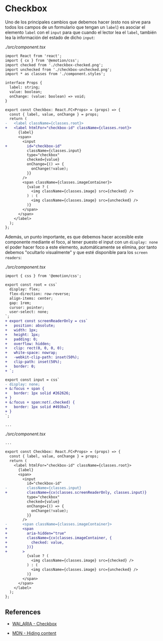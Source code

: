 # Checkbox

Uno de los principales cambios que debemos hacer (esto nos sirve para todos los campos de un formulario que tengan un `label`) es asociar el elemento `label` con el `input` para que cuando el lector lea el `label`, también lea la información del estado de dicho `input`:

_./src/component.tsx_

```diff
import React from 'react';
import { cx } from '@emotion/css';
import checked from './checkbox-checked.png';
import unchecked from './checkbox-unchecked.png';
import * as classes from './component.styles';

interface Props {
  label: string;
  value: boolean;
  onChange: (value: boolean) => void;
}

export const Checkbox: React.FC<Props> = (props) => {
  const { label, value, onChange } = props;
  return (
-   <label className={classes.root}>
+   <label htmlFor="checkbox-id" className={classes.root}>
      {label}
      <span>
        <input
+         id="checkbox-id"
          className={classes.input}
          type="checkbox"
          checked={value}
          onChange={() => {
            onChange(!value);
          }}
        />
        <span className={classes.imageContainer}>
          {value ? (
            <img className={classes.image} src={checked} />
          ) : (
            <img className={classes.image} src={unchecked} />
          )}
        </span>
      </span>
    </label>
  );
};

```

Además, un punto importante, es que debemos hacer accesible este componente mediante el foco, al tener puesto el input con un `display: none` el poder hacer foco a este elemento, automáticamente se elimina, por tanto debemos "ocultarlo visualmente" y que esté disponible para los `screen readers`:

_./src/component.tsx_

```diff
import { css } from '@emotion/css';

export const root = css`
  display: flex;
  flex-direction: row-reverse;
  align-items: center;
  gap: 1rem;
  cursor: pointer;
  user-select: none;
`;
+ export const screenReaderOnly = css`
+   position: absolute;
+   width: 1px;
+   height: 1px;
+   padding: 0;
+   overflow: hidden;
+   clip: rect(0, 0, 0, 0);
+   white-space: nowrap;
+   -webkit-clip-path: inset(50%);
+   clip-path: inset(50%);
+   border: 0;
+ `;

export const input = css`
- display: none;
+ &:focus + span {
+   border: 1px solid #262626;
+ }
+ &:focus + span:not(.checked) {
+   border: 1px solid #493ba7;
+ }
`;

...

```

_./src/component.tsx_

```diff
...

export const Checkbox: React.FC<Props> = (props) => {
  const { label, value, onChange } = props;
  return (
    <label htmlFor="checkbox-id" className={classes.root}>
      {label}
      <span>
        <input
          id="checkbox-id"
-         className={classes.input}
+         className={cx(classes.screenReaderOnly, classes.input)}
          type="checkbox"
          checked={value}
          onChange={() => {
            onChange(!value);
          }}
        />
-       <span className={classes.imageContainer}>
+       <span
+         aria-hidden="true"
+         className={cx(classes.imageContainer, {
+           checked: value,
+         })}
+       >
          {value ? (
            <img className={classes.image} src={checked} />
          ) : (
            <img className={classes.image} src={unchecked} />
          )}
        </span>
      </span>
    </label>
  );
};

```


## References

- [WAI_ARIA - Checkbox](https://www.w3.org/TR/2021/NOTE-wai-aria-practices-1.2-20211129/examples/checkbox/checkbox.html)

- [MDN - Hiding content](https://developer.mozilla.org/en-US/docs/Learn/Tools_and_testing/Cross_browser_testing/Accessibility#hiding_content)
